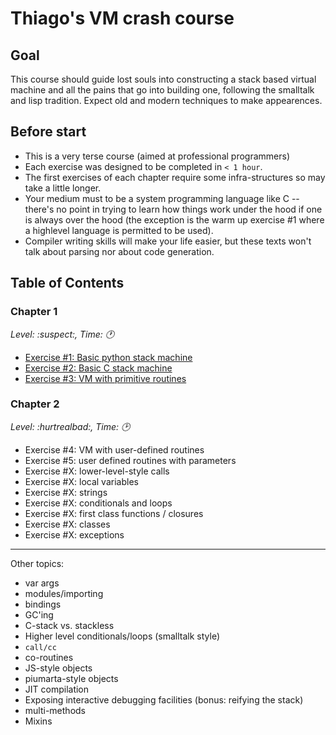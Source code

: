 # Thiago's VM crash course


## Goal

This course should guide lost souls into constructing a stack based virtual
machine and all the pains that go into building one, following the smalltalk
and lisp tradition. Expect old and modern techniques to make appearences.

## Before start

- This is a very terse course (aimed at professional programmers)
- Each exercise was designed to be completed in `< 1 hour`.
- The first exercises of each chapter require some infra-structures so may
  take a little longer.
- Your medium must to be a system programming language like C -- there's no
  point in trying to learn how things work under the hood if one is always
  over the hood (the exception is the warm up exercise #1 where a highlevel
  language is permitted to be used).
- Compiler writing skills will make your life easier, but these texts won't
  talk about parsing nor about code generation.


## Table of Contents

### Chapter 1
*Level: :suspect:, Time: :clock1:*

- [Exercise #1: Basic python stack machine](https://github.com/thiago-silva/vm-crash-course//blob/master/exercises/chapter_01.md)
- [Exercise #2: Basic C stack machine](https://github.com/thiago-silva/vm-crash-course//blob/master/exercises/chapter_02.md)
- [Exercise #3: VM with primitive routines](https://github.com/thiago-silva/vm-crash-course//blob/master/exercises/chapter_03.md)

### Chapter 2
*Level: :hurtrealbad:, Time: :clock2:*

- Exercise #4: VM with user-defined routines
- Exercise #5: user defined routines with parameters
- Exercise #X: lower-level-style calls
- Exercise #X: local variables
- Exercise #X: strings
- Exercise #X: conditionals and loops
- Exercise #X: first class functions / closures
- Exercise #X: classes
- Exercise #X: exceptions


---

Other topics:
 - var args
 - modules/importing
 - bindings
 - GC'ing
 - C-stack vs. stackless
 - Higher level conditionals/loops (smalltalk style)
 - `call/cc`
 - co-routines
 - JS-style objects
 - piumarta-style objects
 - JIT compilation
 - Exposing interactive debugging facilities (bonus: reifying the stack)
 - multi-methods
 - Mixins
